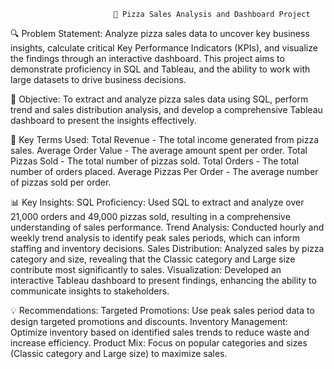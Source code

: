                            🍕 Pizza Sales Analysis and Dashboard Project

🔍 Problem Statement:
Analyze pizza sales data to uncover key business insights, calculate critical Key Performance Indicators (KPIs), and visualize the findings through an interactive dashboard. This project aims to demonstrate proficiency in SQL and Tableau, and the ability to work with large datasets to drive business decisions.

🎯 Objective:
To extract and analyze pizza sales data using SQL, perform trend and sales distribution analysis, and develop a comprehensive Tableau dashboard to present the insights effectively.

📌 Key Terms Used:
Total Revenue - The total income generated from pizza sales.
Average Order Value - The average amount spent per order.
Total Pizzas Sold - The total number of pizzas sold.
Total Orders - The total number of orders placed.
Average Pizzas Per Order - The average number of pizzas sold per order.

📊 Key Insights:
SQL Proficiency: Used SQL to extract and analyze over 21,000 orders and 49,000 pizzas sold, resulting in a comprehensive understanding of sales performance.
Trend Analysis: Conducted hourly and weekly trend analysis to identify peak sales periods, which can inform staffing and inventory decisions.
Sales Distribution: Analyzed sales by pizza category and size, revealing that the Classic category and Large size contribute most significantly to sales.
Visualization: Developed an interactive Tableau dashboard to present findings, enhancing the ability to communicate insights to stakeholders.

💡 Recommendations:
Targeted Promotions: Use peak sales period data to design targeted promotions and discounts.
Inventory Management: Optimize inventory based on identified sales trends to reduce waste and increase efficiency.
Product Mix: Focus on popular categories and sizes (Classic category and Large size) to maximize sales.
